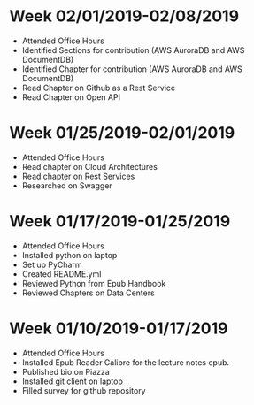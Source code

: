 # Week 02/01/2019-02/08/2019

- Attended Office Hours
- Identified Sections for contribution (AWS AuroraDB and AWS DocumentDB)
- Identified Chapter for contribution (AWS AuroraDB and AWS DocumentDB)
- Read Chapter on Github as a Rest Service
- Read Chapter on Open API


# Week 01/25/2019-02/01/2019

- Attended Office Hours
- Read chapter on Cloud Architectures
- Read chapter on Rest Services
- Researched on Swagger


# Week 01/17/2019-01/25/2019

- Attended Office Hours
- Installed python on laptop
- Set up PyCharm
- Created README.yml
- Reviewed Python from Epub Handbook
- Reviewed Chapters on Data Centers

# Week 01/10/2019-01/17/2019

- Attended Office Hours
- Installed Epub Reader Calibre for the lecture notes epub.
- Published bio on Piazza
- Installed git client on laptop
- Filled survey for github repository
